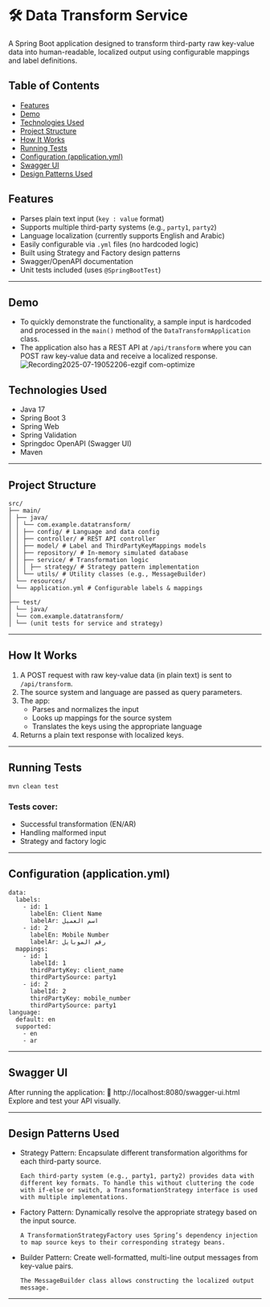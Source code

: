 # 🛠️ Data Transform Service

A Spring Boot application designed to transform third-party raw key-value data into human-readable, localized output using configurable mappings and label definitions.

## Table of Contents
- [Features](#features)
- [Demo](#demo)
- [Technologies Used](#technologies-used)
- [Project Structure](#project-structure)
- [How It Works](#how-it-works)
- [Running Tests](#running-tests)
- [Configuration (application.yml)](#configuration-applicationyml)
- [Swagger UI](#swagger-ui)
- [Design Patterns Used](#design-patterns-used)

## Features 
- Parses plain text input (`key : value` format)
- Supports multiple third-party systems (e.g., `party1`, `party2`)
- Language localization (currently supports English and Arabic)
- Easily configurable via `.yml` files (no hardcoded logic)
- Built using Strategy and Factory design patterns
- Swagger/OpenAPI documentation
- Unit tests included (uses `@SpringBootTest`)

---
## Demo 
- To quickly demonstrate the functionality, a sample input is hardcoded and processed in the `main()` method of the `DataTransformApplication` class.
-  The application also has a REST API at `/api/transform` where you can POST raw key-value data and receive a localized response.
![Recording2025-07-19052206-ezgif com-optimize](https://github.com/user-attachments/assets/d21705a2-e0e5-46cc-8261-4f2098cc0c99)

## Technologies Used
- Java 17
- Spring Boot 3
- Spring Web
- Spring Validation
- Springdoc OpenAPI (Swagger UI)
- Maven

---

## Project Structure
```
src/
├── main/
│ ├── java/
│ │ └── com.example.datatransform/
│ │ ├── config/ # Language and data config
│ │ ├── controller/ # REST API controller
│ │ ├── model/ # Label and ThirdPartyKeyMappings models
│ │ ├── repository/ # In-memory simulated database
│ │ ├── service/ # Transformation logic
│ │ │ ├── strategy/ # Strategy pattern implementation
│ │ └── utils/ # Utility classes (e.g., MessageBuilder)
│ └── resources/
│ └── application.yml # Configurable labels & mappings
│
├── test/
│ └── java/
│ └── com.example.datatransform/
│ └── (unit tests for service and strategy)
```

---

## How It Works
1. A POST request with raw key-value data (in plain text) is sent to `/api/transform`.
2. The source system and language are passed as query parameters.
3. The app:
   - Parses and normalizes the input
   - Looks up mappings for the source system
   - Translates the keys using the appropriate language
4. Returns a plain text response with localized keys.

---

## Running Tests
```
mvn clean test
```
### Tests cover:
- Successful transformation (EN/AR)
- Handling malformed input
- Strategy and factory logic

---

## Configuration (application.yml)
```
data:
  labels:
    - id: 1
      labelEn: Client Name
      labelAr: اسم العميل
    - id: 2
      labelEn: Mobile Number
      labelAr: رقم الموبايل
  mappings:
    - id: 1
      labelId: 1
      thirdPartyKey: client_name
      thirdPartySource: party1
    - id: 2
      labelId: 2
      thirdPartyKey: mobile_number
      thirdPartySource: party1
language:
  default: en
  supported:
    - en
    - ar
```

---

## Swagger UI
After running the application:
🔗 http://localhost:8080/swagger-ui.html
Explore and test your API visually.

---

## Design Patterns Used
- Strategy Pattern: Encapsulate different transformation algorithms for each third-party source.
  
      Each third-party system (e.g., party1, party2) provides data with different key formats. To handle this without cluttering the code with if-else or switch, a TransformationStrategy interface is used with multiple implementations.    

- Factory Pattern: Dynamically resolve the appropriate strategy based on the input source.

      A TransformationStrategyFactory uses Spring’s dependency injection to map source keys to their corresponding strategy beans.

- Builder Pattern: Create well-formatted, multi-line output messages from key-value pairs.

      The MessageBuilder class allows constructing the localized output message.

---

